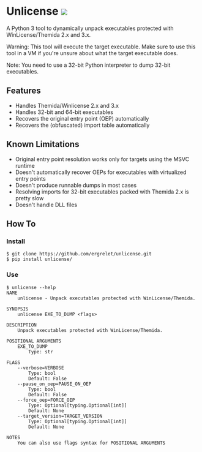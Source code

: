 # Unlicense [![](https://img.shields.io/badge/python-3.7+-blue.svg)](https://www.python.org/downloads/)

A Python 3 tool to dynamically unpack executables protected with
WinLicense/Themida 2.x and 3.x.

Warning: This tool will execute the target executable. Make sure to use this
tool in a VM if you're unsure about what the target executable does.

Note: You need to use a 32-bit Python interpreter to dump 32-bit executables.

## Features

* Handles Themida/Winlicense 2.x and 3.x
* Handles 32-bit and 64-bit executables
* Recovers the original entry point (OEP) automatically
* Recovers the (obfuscated) import table automatically

## Known Limitations

* Original entry point resolution works only for targets using the MSVC runtime
* Doesn't automatically recover OEPs for executables with virtualized entry points
* Doesn't produce runnable dumps in most cases
* Resolving imports for 32-bit executables packed with Themida 2.x is pretty slow
* Doesn't handle DLL files

## How To

### Install

```
$ git clone https://github.com/ergrelet/unlicense.git
$ pip install unlicense/
```

### Use

```
$ unlicense --help
NAME
    unlicense - Unpack executables protected with WinLicense/Themida.

SYNOPSIS
    unlicense EXE_TO_DUMP <flags>

DESCRIPTION
    Unpack executables protected with WinLicense/Themida.

POSITIONAL ARGUMENTS
    EXE_TO_DUMP
        Type: str

FLAGS
    --verbose=VERBOSE
        Type: bool
        Default: False
    --pause_on_oep=PAUSE_ON_OEP
        Type: bool
        Default: False
    --force_oep=FORCE_OEP
        Type: Optional[typing.Optional[int]]
        Default: None
    --target_version=TARGET_VERSION
        Type: Optional[typing.Optional[int]]
        Default: None

NOTES
    You can also use flags syntax for POSITIONAL ARGUMENTS
```
